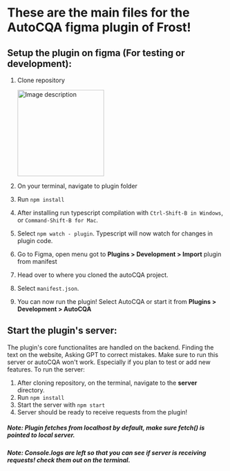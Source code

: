 # These are the main files for the AutoCQA figma plugin of Frost!

## Setup the plugin on figma (For testing or development):

1. Clone repository

   <img src="https://github.com/lxpocampoFrost/AutoCQA/assets/117623161/b2b6dff2-7a73-45ac-baa6-8981980e6cd0" alt="Image description" height="200">


3. On your terminal, navigate to plugin folder
4. Run  `npm install`
5. After installing run typescript compilation with `Ctrl-Shift-B in Windows`, or `Command-Shift-B for Mac`.
6. Select `npm watch - plugin`. Typescript will now watch for changes in plugin code.
7. Go to Figma, open menu got to **Plugins > Development > Import** plugin from manifest
8. Head over to where you cloned the autoCQA project.
9. Select `manifest.json`.
10. You can now run the plugin! Select AutoCQA or start it from **Plugins > Development > AutoCQA**


## Start the plugin's server:

The plugin's core functionalites are handled on the backend. Finding the text on the website, Asking GPT to correct mistakes. 
Make sure to run this server or autoCQA won't work. Especially if you plan to test or add new features.
To run the server: 

1. After cloning repository, on the terminal, navigate to the **server** directory.
2. Run `npm install`
3. Start the server with `npm start`
4. Server should be ready to receive requests from the plugin!
##### Note: Plugin fetches from localhost by default, make sure fetch() is pointed to local server.
##### Note: Console.logs are left so that you can see if server is receiving requests! check them out on the terminal.

